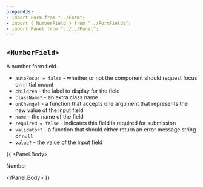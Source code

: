 ```yaml
---
prependJs:
- import Form from "../Form";
- import { NumberField } from "../FormFields";
- import Panel from "../../Panel";
---
```


## `<NumberField>`

A number form field.

* `autoFocus = false` - whether or not the component should request focus on initial mount
* `children` - the label to display for the field
* `className?` - an extra class name
* `onChange?` - a function that accepts one argument that represents the new value of the input field
* `name` - the name of the field
* `required = false` - indicates this field is required for submission
* `validator?` - a function that should either return an error message string or `null`
* `value?` - the value of the input field

{{
  <Panel>
    <Panel.Body>
      <Form>
        <NumberField name="number" required>Number</NumberField>
      </Form>
    </Panel.Body>
  </Panel>
}}
